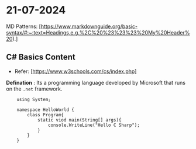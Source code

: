 # 21-07-2024

MD Patterns: [https://www.markdownguide.org/basic-syntax/#:~:text=Headings,e.g.%2C%20%23%23%23%20My%20Header%20).]

## C# Basics Content
- Refer: [https://www.w3schools.com/cs/index.php]

<Strong>Defination</Strong> : Its a programming language developed by Microsoft that runs on the `.net` framework. 

```.net
    using System;

    namespace HelloWorld {
        class Program{
            static viod main(String[] args){
                console.WriteLine("Hello C Sharp");
            }
        }
    }
```